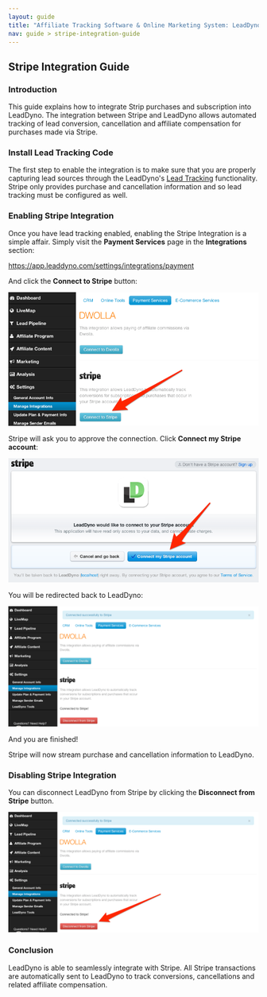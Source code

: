 ```yaml
---
layout: guide
title: "Affiliate Tracking Software & Online Marketing System: LeadDyno"
nav: guide > stripe-integration-guide
---
```


## Stripe Integration Guide

### Introduction

This guide explains how to integrate Strip purchases and subscription into LeadDyno. The integration
between Stripe and LeadDyno allows automated tracking of lead conversion, cancellation and affiliate compensation 
for purchases made via Stripe.

### Install Lead Tracking Code

The first step to enable the integration is to make sure that you are properly capturing lead sources through the 
LeadDyno's [Lead Tracking](installation.html#lead_tracking) functionality.  Stripe only provides
purchase and cancellation information and so lead tracking must be configured as well.

### Enabling Stripe Integration

Once you have lead tracking enabled, enabling the Stripe Integration is a simple affair.  Simply visit the **Payment Services**
page in the **Integrations** section:

  https://app.leaddyno.com/settings/integrations/payment

And click the **Connect to Stripe** button:

![Recurly Plan Settings](/img/stripe_connect.png)

Stripe will ask you to approve the connection.  Click **Connect my Stripe account**:

![Recurly Plan Settings](/img/stripe_approve.png)

You will be redirected back to LeadDyno:

![Recurly Plan Settings](/img/stripe_connected.png)

And you are finished!  

Stripe will now stream purchase and cancellation information to LeadDyno.

### Disabling Stripe Integration

You can disconnect LeadDyno from Stripe by clicking the **Disconnect from Stripe** button.

![Recurly Plan Settings](/img/stripe_disconnect.png)

### Conclusion

LeadDyno is able to seamlessly integrate with Stripe. All Stripe transactions are automatically sent to LeadDyno to track conversions, 
cancellations and related affiliate compensation.
